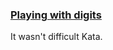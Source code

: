 ### [Playing with digits](https://www.codewars.com/kata/5552101f47fc5178b1000050/train/typescript)

It wasn't difficult Kata.